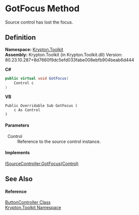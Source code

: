 # GotFocus Method


Source control has lost the focus.



## Definition
**Namespace:** <a href="79d2eac2-21f4-54ff-7552-b20c33c30600.md">Krypton.Toolkit</a>  
**Assembly:** Krypton.Toolkit (in Krypton.Toolkit.dll) Version: 80.23.10.287+8d7660f9dc5efd033fabe008ebfb904beab6d444

**C#**
``` C#
public virtual void GotFocus(
	Control c
)
```
**VB**
``` VB
Public Overridable Sub GotFocus ( 
	c As Control
)
```



#### Parameters
<dl><dt>  Control</dt><dd>Reference to the source control instance.</dd></dl>

#### Implements
<a href="37540627-1a91-a6eb-af3f-feaa47f0b299.md">ISourceController.GotFocus(Control)</a>  


## See Also


#### Reference
<a href="4d28eeb6-138d-ce68-aa40-c46ceb66b365.md">ButtonController Class</a>  
<a href="79d2eac2-21f4-54ff-7552-b20c33c30600.md">Krypton.Toolkit Namespace</a>  
